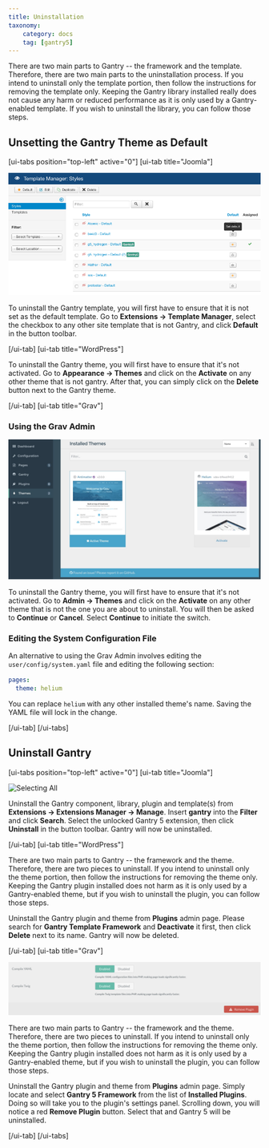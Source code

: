 ```yaml
---
title: Uninstallation
taxonomy:
    category: docs
    tag: [gantry5]
---
```


There are two main parts to Gantry -- the framework and the template. Therefore, there are two main parts to the uninstallation process. If you intend to uninstall only the template portion, then follow the instructions for removing the template only. Keeping the Gantry library installed really does not cause any harm or reduced performance as it is only used by a Gantry-enabled template. If you wish to uninstall the library, you can follow those steps.

## Unsetting the Gantry Theme as Default

[ui-tabs position="top-left" active="0"]
[ui-tab title="Joomla"]

![Setting Another Theme as Default](uninstall_gantry_1.png?classes=shadow,border)

To uninstall the Gantry template, you will first have to ensure that it is not set as the default template. Go to **Extensions → Template Manager**, select the checkbox to any other site template that is not Gantry, and click **Default** in the button toolbar.

[/ui-tab]
[ui-tab title="WordPress"]

To uninstall the Gantry theme, you will first have to ensure that it's not activated. Go to **Appearance → Themes** and click on the **Activate** on any other theme that is not gantry. After that, you can simply click on the **Delete** button next to the Gantry theme.

[/ui-tab]
[ui-tab title="Grav"]

### Using the Grav Admin

![Setting Another Theme as Default](grav_theme_2.jpg?classes=shadow,border)

To uninstall the Gantry theme, you will first have to ensure that it's not activated. Go to **Admin → Themes** and click on the **Activate** on any other theme that is not the one you are about to uninstall. You will then be asked to **Continue** or **Cancel**. Select **Continue** to initiate the switch.

### Editing the System Configuration File

An alternative to using the Grav Admin involves editing the `user/config/system.yaml` file and editing the following section:

```yaml
pages:
  theme: helium
```

You can replace `helium` with any other installed theme's name. Saving the YAML file will lock in the change.

[/ui-tab]
[/ui-tabs]

## Uninstall Gantry

[ui-tabs position="top-left" active="0"]
[ui-tab title="Joomla"]

![Selecting All](../installation/gantry_extensions.png?classes=shadow,border)

Uninstall the Gantry component, library, plugin and template(s) from **Extensions → Extensions Manager → Manage**. Insert **gantry** into the **Filter** and click **Search**. Select the unlocked Gantry 5 extension, then click **Uninstall** in the button toolbar. Gantry will now be uninstalled.

[/ui-tab]
[ui-tab title="WordPress"]

There are two main parts to Gantry -- the framework and the theme. Therefore, there are two pieces to uninstall. If you intend to uninstall only the theme portion, then follow the instructions for removing the theme only. Keeping the Gantry plugin installed does not harm as it is only used by a Gantry-enabled theme, but if you wish to uninstall the plugin, you can follow those steps.

Uninstall the Gantry plugin and theme from **Plugins** admin page. Please search for **Gantry Template Framework** and **Deactivate** it first, then click **Delete** next to its name. Gantry will now be deleted.

[/ui-tab]
[ui-tab title="Grav"]

![Grav Uninstall](grav_uninstall.png?classes=shadow,border)

There are two main parts to Gantry -- the framework and the theme. Therefore, there are two pieces to uninstall. If you intend to uninstall only the theme portion, then follow the instructions for removing the theme only. Keeping the Gantry plugin installed does not harm as it is only used by a Gantry-enabled theme, but if you wish to uninstall the plugin, you can follow those steps.

Uninstall the Gantry plugin and theme from **Plugins** admin page. Simply locate and select **Gantry 5 Framework** from the list of **Installed Plugins**. Doing so will take you to the plugin's settings panel. Scrolling down, you will notice a red **Remove Plugin** button. Select that and Gantry 5 will be uninstalled.

[/ui-tab]
[/ui-tabs]



